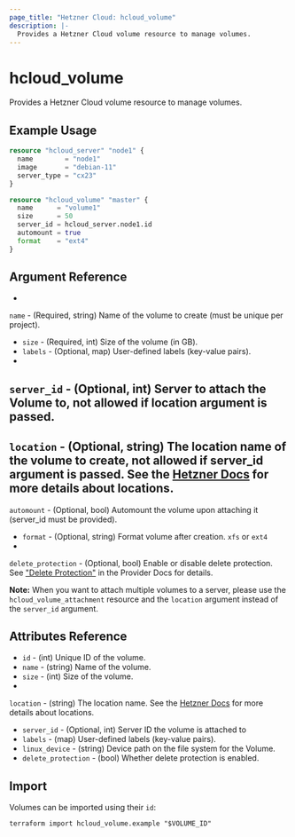 ```yaml
---
page_title: "Hetzner Cloud: hcloud_volume"
description: |-
  Provides a Hetzner Cloud volume resource to manage volumes.
---
```


# hcloud_volume

Provides a Hetzner Cloud volume resource to manage volumes.

## Example Usage

```terraform
resource "hcloud_server" "node1" {
  name        = "node1"
  image       = "debian-11"
  server_type = "cx23"
}

resource "hcloud_volume" "master" {
  name      = "volume1"
  size      = 50
  server_id = hcloud_server.node1.id
  automount = true
  format    = "ext4"
}
```

## Argument Reference

-
`name` - (Required, string) Name of the volume to create (must be unique per project).
- `size` - (Required, int) Size of the volume (in GB).
- `labels` - (Optional, map) User-defined labels (key-value pairs).
-
`server_id` - (Optional, int) Server to attach the Volume to, not allowed if location argument is passed.
-
`location` - (Optional, string) The location name of the volume to create, not allowed if server_id argument is passed. See the [Hetzner Docs](https://docs.hetzner.com/cloud/general/locations/#what-locations-are-there) for more details about locations.
-
`automount` - (Optional, bool) Automount the volume upon attaching it (server_id must be provided).
- `format` - (Optional, string) Format volume after creation. `xfs` or `ext4`
-
`delete_protection` - (Optional, bool) Enable or disable delete protection. See ["Delete Protection"](../index.html.markdown#delete-protection) in the Provider Docs for details.

**Note:** When you want to attach multiple volumes to a server, please use the
`hcloud_volume_attachment` resource and the `location` argument instead of the
`server_id` argument.

## Attributes Reference

- `id` - (int) Unique ID of the volume.
- `name` - (string) Name of the volume.
- `size` - (int) Size of the volume.
-
`location` - (string) The location name. See the [Hetzner Docs](https://docs.hetzner.com/cloud/general/locations/#what-locations-are-there) for more details about locations.
- `server_id` - (Optional, int) Server ID the volume is attached to
- `labels` - (map) User-defined labels (key-value pairs).
- `linux_device` - (string) Device path on the file system for the Volume.
- `delete_protection` - (bool) Whether delete protection is enabled.

## Import

Volumes can be imported using their `id`:

```shell
terraform import hcloud_volume.example "$VOLUME_ID"
```
